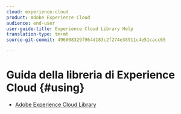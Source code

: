 ```yaml
---
cloud: experience-cloud
product: Adobe Experience Cloud
audience: end-user
user-guide-title: Experience Cloud Library Help
translation-type: tm+mt
source-git-commit: 496008329f964d183c2f274e38911c4e51cacc65

---
```



# Guida della libreria di Experience Cloud {#using}

+ [Adobe Experience Cloud Library](c-library-about/overview.md)
